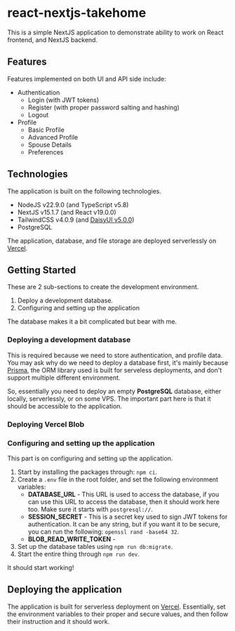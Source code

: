 # react-nextjs-takehome
This is a simple NextJS application to demonstrate ability to work on React frontend, and NextJS backend.

## Features
Features implemented on both UI and API side include:

- Authentication
    - Login (with JWT tokens)
    - Register (with proper password salting and hashing)
    - Logout
- Profile
    - Basic Profile
    - Advanced Profile
    - Spouse Details
    - Preferences

## Technologies
The application is built on the following technologies.

- NodeJS v22.9.0 (and TypeScript v5.8)
- NextJS v15.1.7 (and React v19.0.0)
- TailwindCSS v4.0.9 (and [DaisyUI v5.0.0](https://daisyui.com/))
- PostgreSQL

The application, database, and file storage are deployed serverlessly on [Vercel](https://vercel.com/).

## Getting Started
These are 2 sub-sections to create the development environment.

1. Deploy a development database.
2. Configuring and setting up the application

The database makes it a bit complicated but bear with me.

### Deploying a development database
This is required because we need to store authentication, and profile data. You may ask why do we need to deploy a database first, it's mainly because [Prisma](https://www.prisma.io/), the ORM library used is built for serveless deployments, and don't support multiple different environment.

So, essentially you need to deploy an empty **PostgreSQL** database, either locally, serverlessly, or on some VPS. The important part here is that it should be accessible to the application.

### Deploying Vercel Blob


### Configuring and setting up the application
This part is on configuring and setting up the application.

1. Start by installing the packages through: `npm ci`.
2. Create a `.env` file in the root folder, and set the following environment variables:
    - **DATABASE_URL** - This URL is used to access the database, if you can use this URL to access the database, then it should work here too. Make sure it starts with `postgresql://`.
    - **SESSION_SECRET** - This is a secret key used to sign JWT tokens for authentication. It can be any string, but if you want it to be secure, you can run the following: `openssl rand -base64 32`.
    - **BLOB_READ_WRITE_TOKEN** - 
3. Set up the database tables using `npm run db:migrate`. 
4. Start the entire thing through `npm run dev`.

It should start working!

## Deploying the application
The application is built for serverless deployment on [Vercel](https://vercel.com/). Essentially, set the environment variables to their proper and secure values, and then follow their instruction and it should work. 